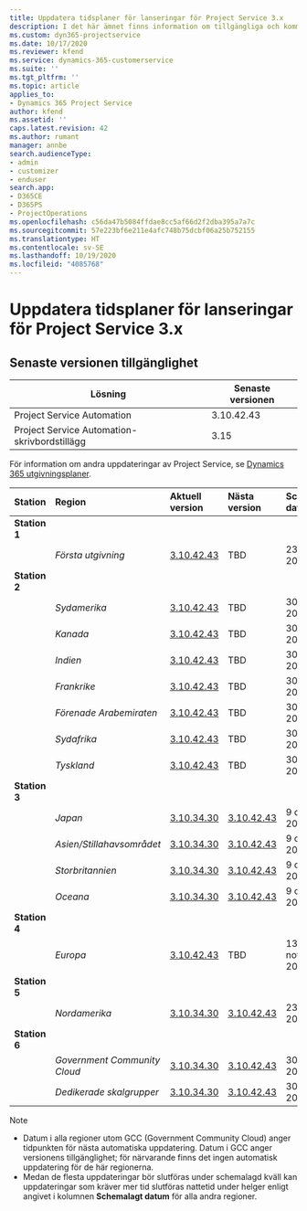 ```yaml
---
title: Uppdatera tidsplaner för lanseringar för Project Service 3.x
description: I det här ämnet finns information om tillgängliga och kommande versioner av Dynamics 365 Project Service Automation.
ms.custom: dyn365-projectservice
ms.date: 10/17/2020
ms.reviewer: kfend
ms.service: dynamics-365-customerservice
ms.suite: ''
ms.tgt_pltfrm: ''
ms.topic: article
applies_to:
- Dynamics 365 Project Service
author: kfend
ms.assetid: ''
caps.latest.revision: 42
ms.author: rumant
manager: annbe
search.audienceType:
- admin
- customizer
- enduser
search.app:
- D365CE
- D365PS
- ProjectOperations
ms.openlocfilehash: c56da47b5084ffdae8cc5af66d2f2dba395a7a7c
ms.sourcegitcommit: 57e223bf6e211e4afc748b75dcbf06a25b752155
ms.translationtype: HT
ms.contentlocale: sv-SE
ms.lasthandoff: 10/19/2020
ms.locfileid: "4085768"
---
```

# <a name="update-release-schedule-for-project-service-3x"></a>Uppdatera tidsplaner för lanseringar för Project Service 3.x

## <a name="latest-version-availability"></a>Senaste versionen tillgänglighet

| Lösning  | Senaste versionen |
|-------|----|
| Project Service Automation    |  3.10.42.43  |
| Project Service Automation-skrivbordstillägg                | 3.15          |

För information om andra uppdateringar av Project Service, se [Dynamics 365 utgivningsplaner](https://docs.microsoft.com/dynamics365/release-plans/). 

| Station  | Region | Aktuell version | Nästa version |  Schemalagt datum
| :---   | :---   | :---   | :---   |:---   |         
|<strong>Station 1</strong> | |  |  | |
| | <i>Första utgivning</i> | [3.10.42.43](whats-new-ur-24.md) | TBD | 23 oktober 2020
|<strong>Station 2</strong> | |  |  | |
| | <i>Sydamerika</i> | [3.10.42.43](whats-new-ur-24.md) | TBD | 30 oktober 2020
| | <i>Kanada</i> | [3.10.42.43](whats-new-ur-24.md) | TBD | 30 oktober 2020 
| | <i>Indien</i> | [3.10.42.43](whats-new-ur-24.md) | TBD | 30 oktober 2020
| | <i>Frankrike</i> | [3.10.42.43](whats-new-ur-24.md) | TBD | 30 oktober 2020
| | <i>Förenade Arabemiraten</i> | [3.10.42.43](whats-new-ur-24.md) | TBD | 30 oktober 2020
| | <i>Sydafrika</i> | [3.10.42.43](whats-new-ur-24.md) | TBD | 30 oktober 2020
| | <i>Tyskland</i> | [3.10.42.43](whats-new-ur-24.md) | TBD | 30 oktober 2020
|<strong>Station 3</strong> | |  |  | |
| | <i>Japan</i> |[3.10.34.30](whats-new-ur-23.md) | [3.10.42.43](whats-new-ur-24.md) | 9 oktober 2020 
| | <i>Asien/Stillahavsområdet</i> |[3.10.34.30](whats-new-ur-23.md) | [3.10.42.43](whats-new-ur-24.md) | 9 oktober 2020
| | <i>Storbritannien</i> |[3.10.34.30](whats-new-ur-23.md) | [3.10.42.43](whats-new-ur-24.md) | 9 oktober 2020
| | <i>Oceana</i> |[3.10.34.30](whats-new-ur-23.md) | [3.10.42.43](whats-new-ur-24.md) | 9 oktober 2020
|<strong>Station 4</strong> | |  |  | |
| | <i>Europa</i> |[3.10.42.43](whats-new-ur-24.md) | TBD | 13 november 2020
|<strong>Station 5</strong> | |  |  | |
| | <i>Nordamerika</i> |[3.10.34.30](whats-new-ur-23.md) | [3.10.42.43](whats-new-ur-24.md) | 23 oktober 2020
|<strong>Station 6</strong> | |  |  | |
| | <i>Government Community Cloud</i> |[3.10.34.30](whats-new-ur-23.md) | [3.10.42.43](whats-new-ur-24.md) | 30 oktober 2020
| | <i>Dedikerade skalgrupper</i> |[3.10.34.30](whats-new-ur-23.md) | [3.10.42.43](whats-new-ur-24.md) | 30 oktober 2020

>[!Note]
> - Datum i alla regioner utom GCC (Government Community Cloud) anger tidpunkten för nästa automatiska uppdatering. Datum i GCC anger versionens tillgänglighet; för närvarande finns det ingen automatisk uppdatering för de här regionerna.
> - Medan de flesta uppdateringar bör slutföras under schemalagd kväll kan uppdateringar som kräver mer tid slutföras nattetid under helger enligt angivet i kolumnen **Schemalagt datum** för alla andra regioner.
